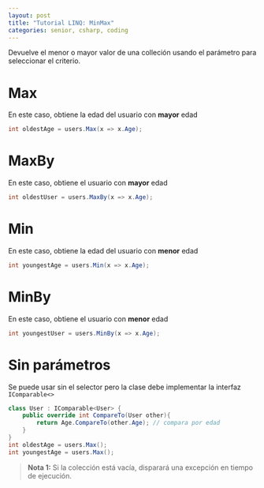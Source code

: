 ```yaml
---
layout: post
title: "Tutorial LINQ: MinMax"
categories: senior, csharp, coding
---
```


Devuelve el menor o mayor valor de <!--more-->una colleción usando el parámetro para seleccionar el criterio.

# Max
En este caso, obtiene la edad del usuario con **mayor** edad

```csharp
int oldestAge = users.Max(x => x.Age);
```

# MaxBy
En este caso, obtiene el usuario con **mayor** edad

```csharp
int oldestUser = users.MaxBy(x => x.Age);
```

# Min
En este caso, obtiene la edad del usuario con **menor** edad

```csharp
int youngestAge = users.Min(x => x.Age);
```

# MinBy
En este caso, obtiene el usuario con **menor** edad

```csharp
int youngestUser = users.MinBy(x => x.Age);
```

# Sin parámetros
Se puede usar sin el selector pero la clase debe implementar la interfaz `IComparable<>`

```csharp
class User : IComparable<User> {
    public override int CompareTo(User other){
        return Age.CompareTo(other.Age); // compara por edad
    }
}
int oldestAge = users.Max();
int youngestAge = users.Max();
```

> **Nota 1:** Si la colección está vacía, disparará una excepción en tiempo de ejecución.
